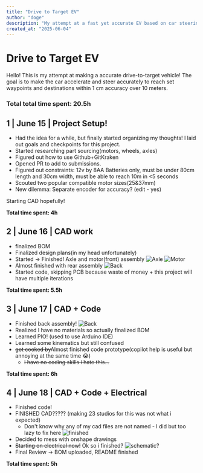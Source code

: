 ```yaml
---
title: "Drive to Target EV"
author: "doge"
description: "My attempt at a fast yet accurate EV based on car steering!"
created_at: "2025-06-04"
---
```

# Drive to Target EV

Hello! This is my attempt at making a accurate drive-to-target vehicle! The goal is to make the car accelerate and steer accurately to reach set waypoints and destinations within 1 cm accuracy over 10 meters. 

### **Total total time spent: 20.5h**

## 1 | June 15 | Project Setup!

+ Had the idea for a while, but finally started organizing my thoughts! I laid out goals and checkpoints for this project.
+ Started researching part sourcing(motors, wheels, axles)
+ Figured out how to use Github+GitKraken
+ Opened PR to add to submissions.
+ Figured out constraints: 12v by 8AA Batteries only, must be under 80cm length and 30cm width, must be able to reach 10m in <5 seconds
+ Scouted two popular compatible motor sizes(25&37mm)
+ New dilemma: Separate encoder for accuracy? (edit - yes)

Starting CAD hopefully!

**Total time spent: 4h**

## 2 | June 16 | CAD work

+ finalized BOM
+ Finalized design plans(in my head unfortunately)
+ Started -> Finished! Axle and motor(front) assembly
![Axle](PICTURES/Screenshot%202025-06-16%20at%208.49.42 PM.png)
![Motor](PICTURES/Screenshot%202025-06-16%20at%208.50.04 PM.png)
+ Almost finished with rear assembly
![Back](PICTURES/Screenshot%202025-06-16%20at%2011.50.11 PM.png)
+ Started code, skipping PCB because waste of money + this project will have multiple iterations

**Total time spent: 5.5h**

## 3 | June 17 | CAD + Code
+ Finished back assembly! 
![Back](PICTURES/Screenshot%202025-06-17%20at%2010.05.22 PM.png)
+ Realized I have no materials so actually finalized BOM
+ Learned PIO! (used to use Arduino IDE)
+ Learned some kinematics but still confused
+ ~~got cooked by~~Almost finished code prototype(copilot help is useful but annoying at the same time 😭)
    + ~~i have no coding skills i hate this...~~

**Total time spent: 6h**

## 4 | June 18 | CAD + Code + Electrical
+ Finished code!
+ FINISHED CAD????? (making 23 studios for this was not what i expected)
    + Don't know why any of my cad files are not named - I did but too lazy to fix here
![finished](PICTURES/Screenshot%202025-06-18%20at%2010.51.20 AM.png)
+ Decided to mess with onshape drawings
+ ~~Starting on electrical now!~~ Ok so i finished? 
![schematic?](PICTURES/Screenshot%202025-06-18%20at%2012.07.50 PM.png)
+ Final Review -> BOM uploaded, README finished

**Total time spent: 5h**


